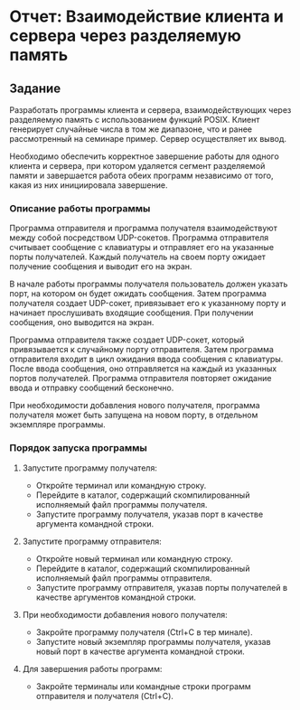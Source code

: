 # Отчет: Взаимодействие клиента и сервера через разделяемую память

## Задание
Разработать программы клиента и сервера, взаимодействующих через разделяемую память с использованием функций POSIX. Клиент генерирует случайные числа в том же диапазоне, что и ранее рассмотренный на семинаре пример. Сервер осуществляет их вывод.

Необходимо обеспечить корректное завершение работы для одного клиента и сервера, при котором удаляется сегмент разделяемой памяти и завершается работа обеих программ независимо от того, какая из них инициировала завершение.

### Описание работы программы
Программа отправителя и программа получателя взаимодействуют между собой посредством UDP-сокетов. Программа отправителя считывает сообщение с клавиатуры и отправляет его на указанные порты получателей. Каждый получатель на своем порту ожидает получение сообщения и выводит его на экран.

В начале работы программы получателя пользователь должен указать порт, на котором он будет ожидать сообщения. Затем программа получателя создает UDP-сокет, привязывает его к указанному порту и начинает прослушивать входящие сообщения. При получении сообщения, оно выводится на экран.

Программа отправителя также создает UDP-сокет, который привязывается к случайному порту отправителя. Затем программа отправителя входит в цикл ожидания ввода сообщения с клавиатуры. После ввода сообщения, оно отправляется на каждый из указанных портов получателей. Программа отправителя повторяет ожидание ввода и отправку сообщений бесконечно.

При необходимости добавления нового получателя, программа получателя может быть запущена на новом порту, в отдельном экземпляре программы.

### Порядок запуска программы
1. Запустите программу получателя:
    - Откройте терминал или командную строку.
    - Перейдите в каталог, содержащий скомпилированный исполняемый файл программы получателя.
    - Запустите программу получателя, указав порт в качестве аргумента командной строки.

2. Запустите программу отправителя:
    - Откройте новый терминал или командную строку.
    - Перейдите в каталог, содержащий скомпилированный исполняемый файл программы отправителя.
    - Запустите программу отправителя, указав порты получателей в качестве аргументов командной строки.

3. При необходимости добавления нового получателя:
    - Закройте программу получателя (Ctrl+C в тер
минале).
   - Запустите новый экземпляр программы получателя, указав новый порт в качестве аргумента командной строки.

4. Для завершения работы программ:
    - Закройте терминалы или командные строки программ отправителя и получателя (Ctrl+C).
